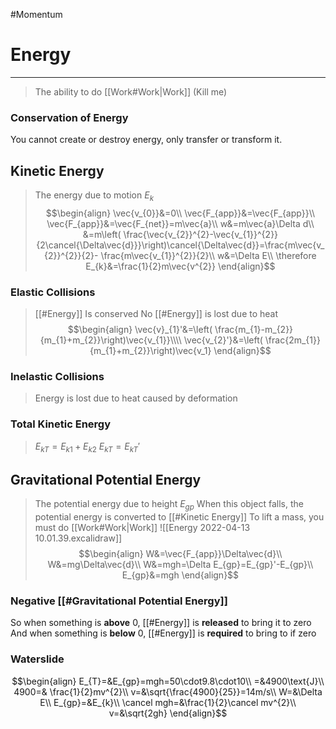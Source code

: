 #Momentum 
# Energy
---
> The ability to do [[Work#Work|Work]] (Kill me)
### Conservation of Energy
You cannot create or destroy energy, only transfer or transform it.
## Kinetic Energy
> The energy due to motion
> $E_{k}$
> $$\begin{align}
\vec{v_{0}}&=0\\
\vec{F_{app}}&=\vec{F_{app}}\\
\vec{F_{app}}&=\vec{F_{net}}=m\vec{a}\\
w&=m\vec{a}\Delta d\\
&=m\left( \frac{\vec{v_{2}}^{2}-\vec{v_{1}}^{2}}{2\cancel{\Delta\vec{d}}}\right)\cancel{\Delta\vec{d}}=\frac{m\vec{v_{2}}^{2}}{2}- \frac{m\vec{v_{1}}^{2}}{2}\\
w&=\Delta E\\
\therefore E_{k}&=\frac{1}{2}m\vec{v^{2}}
\end{align}$$

### Elastic Collisions
> [[#Energy]] Is conserved
> No [[#Energy]] is lost due to heat
$$\begin{align}
\vec{v}_{1}'&=\left( \frac{m_{1}-m_{2}}{m_{1}+m_{2}}\right)\vec{v_{1}}\\\\
\vec{v_{2}'}&=\left( \frac{2m_{1}}{m_{1}+m_{2}}\right)\vec{v_1}
\end{align}$$

### Inelastic Collisions
> Energy is lost due to heat caused by deformation

### Total Kinetic Energy
> $E_{kT}=E_{k1}+E_{k2}$
> $E_{kT}=E_{kT}'$ 


## Gravitational Potential Energy
> The potential energy due to height
> $E_{gp}$
> When this object falls, the potential energy is converted to [[#Kinetic Energy]]
> To lift a mass, you must do [[Work#Work|Work]] 
> ![[Energy 2022-04-13 10.01.39.excalidraw]]
> $$\begin{align}
W&=\vec{F_{app}}\Delta\vec{d}\\
W&=mg\Delta\vec{d}\\
W&=mgh=\Delta E_{gp}=E_{gp}'-E_{gp}\\
E_{gp}&=mgh
\end{align}$$

### Negative [[#Gravitational Potential Energy]]
So when something is **above** 0, [[#Energy]] is **released** to bring it to zero
And when something is **below** 0, [[#Energy]] is **required** to bring to if zero
### Waterslide
$$\begin{align}
E_{T}=&E_{gp}=mgh=50\cdot9.8\cdot10\\
=&4900\text{J}\\
4900=& \frac{1}{2}mv^{2}\\
v=&\sqrt{\frac{4900}{25}}=14m/s\\
W=&\Delta E\\
E_{gp}=&E_{k}\\
\cancel mgh=&\frac{1}{2}\cancel mv^{2}\\
v=&\sqrt{2gh}
\end{align}$$